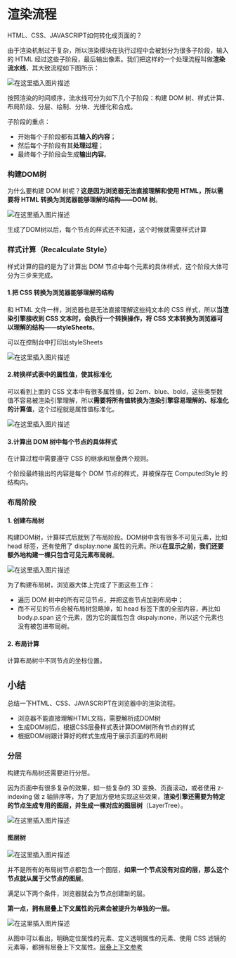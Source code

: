 # 渲染流程

HTML、CSS、JAVASCRIPT如何转化成页面的？



由于渲染机制过于复杂，所以渲染模块在执行过程中会被划分为很多子阶段，输入的 HTML 经过这些子阶段，最后输出像素。我们把这样的一个处理流程叫做**渲染流水线**，其大致流程如下图所示：

![在这里插入图片描述](https://img-blog.csdnimg.cn/20200812195442732.png?x-oss-process=image/watermark,type_ZmFuZ3poZW5naGVpdGk,shadow_10,text_aHR0cHM6Ly9ibG9nLmNzZG4ubmV0L1pIZ29nb2dvaGE=,size_16,color_FFFFFF,t_70#pic_center)

按照渲染的时间顺序，流水线可分为如下几个子阶段：构建 DOM 树、样式计算、布局阶段、分层、绘制、分块、光栅化和合成。

子阶段的重点：

- 开始每个子阶段都有其**输入的内容**；
- 然后每个子阶段有其**处理过程**；
- 最终每个子阶段会生成**输出内容**。



###  构建DOM树

为什么要构建 DOM 树呢？**这是因为浏览器无法直接理解和使用 HTML，所以需要将 HTML 转换为浏览器能够理解的结构——DOM 树**。

![在这里插入图片描述](https://img-blog.csdnimg.cn/20200812200030779.png?x-oss-process=image/watermark,type_ZmFuZ3poZW5naGVpdGk,shadow_10,text_aHR0cHM6Ly9ibG9nLmNzZG4ubmV0L1pIZ29nb2dvaGE=,size_16,color_FFFFFF,t_70#pic_center)

生成了DOM树以后，每个节点的样式还不知道，这个时候就需要样式计算



### 样式计算（Recalculate Style）

样式计算的目的是为了计算出 DOM 节点中每个元素的具体样式，这个阶段大体可分为三步来完成。



#### 1.把 CSS 转换为浏览器能够理解的结构

和 HTML 文件一样，浏览器也是无法直接理解这些纯文本的 CSS 样式，所以**当渲染引擎接收到 CSS 文本时，会执行一个转换操作，将 CSS 文本转换为浏览器可以理解的结构——styleSheets**。



可以在控制台中打印出styleSheets

![在这里插入图片描述](https://img-blog.csdnimg.cn/20200812200735517.png?x-oss-process=image/watermark,type_ZmFuZ3poZW5naGVpdGk,shadow_10,text_aHR0cHM6Ly9ibG9nLmNzZG4ubmV0L1pIZ29nb2dvaGE=,size_16,color_FFFFFF,t_70#pic_center)



#### 2.转换样式表中的属性值，使其标准化

可以看到上面的 CSS 文本中有很多属性值，如 2em、blue、bold，这些类型数值不容易被渲染引擎理解，所以**需要将所有值转换为渲染引擎容易理解的、标准化的计算值**，这个过程就是属性值标准化。

![在这里插入图片描述](https://img-blog.csdnimg.cn/2020081220064853.png?x-oss-process=image/watermark,type_ZmFuZ3poZW5naGVpdGk,shadow_10,text_aHR0cHM6Ly9ibG9nLmNzZG4ubmV0L1pIZ29nb2dvaGE=,size_16,color_FFFFFF,t_70#pic_center)





#### 3.计算出 DOM 树中每个节点的具体样式

在计算过程中需要遵守 CSS 的继承和层叠两个规则。

个阶段最终输出的内容是每个 DOM 节点的样式，并被保存在 ComputedStyle 的结构内。



### 布局阶段



#### 1. 创建布局树

构建DOM树，计算样式后就到了布局阶段。DOM树中含有很多不可见元素，比如 head 标签，还有使用了 display:none 属性的元素。所以**在显示之前，我们还要额外地构建一棵只包含可见元素布局树**。

![在这里插入图片描述](https://img-blog.csdnimg.cn/20200812203701598.png?x-oss-process=image/watermark,type_ZmFuZ3poZW5naGVpdGk,shadow_10,text_aHR0cHM6Ly9ibG9nLmNzZG4ubmV0L1pIZ29nb2dvaGE=,size_16,color_FFFFFF,t_70#pic_center)

为了构建布局树，浏览器大体上完成了下面这些工作：

- 遍历 DOM 树中的所有可见节点，并把这些节点加到布局中；
- 而不可见的节点会被布局树忽略掉，如 head 标签下面的全部内容，再比如 body.p.span 这个元素，因为它的属性包含 dispaly:none，所以这个元素也没有被包进布局树。



#### 2. 布局计算

计算布局树中不同节点的坐标位置。



## 小结

总结一下HTML、CSS、JAVASCRIPT在浏览器中的渲染流程。

- 浏览器不能直接理解HTML文档，需要解析成DOM树
- 生成DOM树后，根据CSS层叠样式表计算DOM树所有节点的样式
- 根据DOM树跟计算好的样式生成用于展示页面的布局树



### 分层

构建完布局树还需要进行分层。

因为页面中有很多复杂的效果，如一些复杂的 3D 变换、页面滚动，或者使用 z-indexing 做 z 轴排序等，为了更加方便地实现这些效果，**渲染引擎还需要为特定的节点生成专用的图层，并生成一棵对应的图层树**（LayerTree）。

![在这里插入图片描述](https://img-blog.csdnimg.cn/20200812210022561.png?x-oss-process=image/watermark,type_ZmFuZ3poZW5naGVpdGk,shadow_10,text_aHR0cHM6Ly9ibG9nLmNzZG4ubmV0L1pIZ29nb2dvaGE=,size_16,color_FFFFFF,t_70#pic_center)



#### 图层树

![在这里插入图片描述](https://img-blog.csdnimg.cn/20200812210201559.png?x-oss-process=image/watermark,type_ZmFuZ3poZW5naGVpdGk,shadow_10,text_aHR0cHM6Ly9ibG9nLmNzZG4ubmV0L1pIZ29nb2dvaGE=,size_16,color_FFFFFF,t_70#pic_center)



并不是所有的布局树节点都包含一个图层，**如果一个节点没有对应的层，那么这个节点就从属于父节点的图层**。



满足以下两个条件，浏览器就会为节点创建新的层。

**第一点，拥有层叠上下文属性的元素会被提升为单独的一层。**

![在这里插入图片描述](https://img-blog.csdnimg.cn/20200812212800789.png?x-oss-process=image/watermark,type_ZmFuZ3poZW5naGVpdGk,shadow_10,text_aHR0cHM6Ly9ibG9nLmNzZG4ubmV0L1pIZ29nb2dvaGE=,size_16,color_FFFFFF,t_70#pic_center)

从图中可以看出，明确定位属性的元素、定义透明属性的元素、使用 CSS 滤镜的元素等，都拥有层叠上下文属性。[层叠上下文参考](https://developer.mozilla.org/zh-CN/docs/Web/Guide/CSS/Understanding_z_index/The_stacking_context)